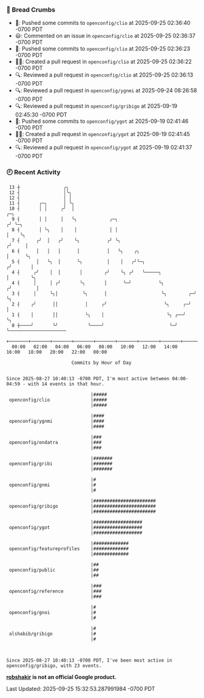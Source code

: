 ### 🍞 Bread Crumbs

 * 🚢: Pushed some commits to `openconfig/clio` at 2025-09-25 02:36:40 -0700 PDT
 * 😃: Commented on an issue in `openconfig/clio` at 2025-09-25 02:36:37 -0700 PDT
 * 🚢: Pushed some commits to `openconfig/clio` at 2025-09-25 02:36:23 -0700 PDT
 * ✍🏼: Created a pull request in `openconfig/clio` at 2025-09-25 02:36:22 -0700 PDT
 * 🔍: Reviewed a pull request in  `openconfig/clio` at 2025-09-25 02:36:13 -0700 PDT
 * 🔍: Reviewed a pull request in  `openconfig/ygnmi` at 2025-09-24 08:26:58 -0700 PDT
 * 🔍: Reviewed a pull request in  `openconfig/gribigo` at 2025-09-19 02:45:30 -0700 PDT
 * 🚢: Pushed some commits to `openconfig/ygot` at 2025-09-19 02:41:46 -0700 PDT
 * ✍🏼: Created a pull request in `openconfig/ygot` at 2025-09-19 02:41:45 -0700 PDT
 * 🔍: Reviewed a pull request in  `openconfig/ygot` at 2025-09-19 02:41:37 -0700 PDT

### 🕘 Recent Activity
```
 13 ┼                ╭╮
 12 ┤                │╰╮
 12 ┤                │ │
 11 ┤       ╭─╮      │ ╰╮
 10 ┤       │ │     ╭╯  │                                                ╭─╮
  9 ┤       │ │     │   ╰╮            ╭─╮                               ╭╯ ╰─╮
  8 ┤       │ ╰╮    │    │            │ │                               │    ╰╮
  7 ┤      ╭╯  │   ╭╯    ╰╮          ╭╯ ╰╮                             ╭╯     │
  6 ┤      │   │   │      │          │   ╰╮    ╭╮                      │      ╰╮
  5 ┤      │   ╰╮  │      ╰╮         │    │   ╭╯╰─╮                   ╭╯       │
  4 ┤     ╭╯    │  │       │        ╭╯    ╰╮ ╭╯   ╰─────╮             │        ╰╮
  4 ┤     │     │ ╭╯       ╰╮       │      ╰─╯          ╰╮           ╭╯         │
  3 ┤     │     ╰╮│         ╰╮      │                    ╰╮        ╭─╯          ╰╮
  2 ┤    ╭╯      ││          │     ╭╯                     ╰╮     ╭─╯             │
  1 ┤    │       ││          ╰╮    │                       ╰╮ ╭──╯               ╰╮
  0 ┼────╯       ╰╯           ╰────╯                        ╰─╯                   ╰─────────────────────
    +───────+───────+───────+───────+───────+───────+───────+───────+───────+───────+───────+───────+────
  00:00   02:00   04:00   06:00   08:00   10:00   12:00   14:00   16:00   18:00   20:00   22:00   00:00   

						Commits by Hour of Day


Since 2025-08-27 10:40:13 -0700 PDT, I'm most active between 04:00-04:59 - with 14 events in that hour.

```



```
                               |#####
 openconfig/clio               |#####
                               |#####

                               |####
 openconfig/ygnmi              |####
                               |####

                               |###
 openconfig/ondatra            |###
                               |###

                               |#######
 openconfig/gribi              |#######
                               |#######

                               |#
 openconfig/gnmi               |#
                               |#

                               |#######################
 openconfig/gribigo            |#######################
                               |#######################

                               |##################
 openconfig/ygot               |##################
                               |##################

                               |#############
 openconfig/featureprofiles    |#############
                               |#############

                               |##
 openconfig/public             |##
                               |##

                               |###
 openconfig/reference          |###
                               |###

                               |#
 openconfig/gnoi               |#
                               |#

                               |#
 alshabib/gribigo              |#
                               |#



Since 2025-08-27 10:40:13 -0700 PDT, I've been most active in openconfig/gribigo, with 23 events.

```
**[robshakir](mailto:robjs@google.com) is not an official Google product.**  


Last Updated: 2025-09-25 15:32:53.287991984 -0700 PDT
